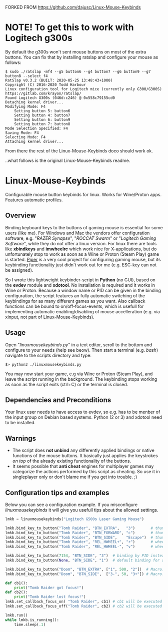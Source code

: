 FORKED FROM https://github.com/dajusc/Linux-Mouse-Keybinds

# NOTE! To get this to work with Logitech g300s
By default the g300s won't sent mouse buttons on most of the extra buttons.
You can fix that by installing ratslap and configure your mouse as follows:

```
$ sudo ./ratslap -mf4 --g5 button6 --g4 button7 --g6 button9 --g7 button8 --select f4
RatSlap v0.3.2 (BUILT: 2020-05-25 13:48:43+1000)
Copyright (C) 2016-2020 Todd Harbour
Linux configuration tool for Logitech mice (currently only G300/G300S)
https://gitlab.com/krayon/ratslap/
Found Logitech G300s (046d:c246) @ 0x558c79155cd0
Detaching kernel driver...
Modifying Mode: F4
    Setting button 5: button6
    Setting button 4: button7
    Setting button 6: button9
    Setting button 7: button8
Mode Selection Specified: F4
Saving Mode: F4
Selecting Mode: F4
Attaching kernel driver...
```

From there the rest of the Linux-Mouse-Keybinds doco should work ok.

..what follows is the original Linux-Mouse-Keybinds readme.

# Linux-Mouse-Keybinds
Configurable mouse button keybinds for linux. Works for Wine/Proton apps. Features automatic profiles.

## Overview
Binding keyboard keys to the buttons of gaming mouse is essential for some users (like me).
For Windows and Mac the vendors offer configuration software, e.g. "*RAZER Synapse*", "*ROCCAT Swarm*" or "*Logitech Gaming Software*", while they do not offer a linux version.
For linux there are tools like **xbindkeys** and **imwheelrc** which work nice for X-applications, but do unfortunately stop to work as soon as a Wine or Proton (Steam Play) game is started.
[Piper](https://github.com/libratbag/piper) is a very cool project for configuring gaming mouse, but its keybinding functionality just didn't work out for me (e.g. ESC-key can not be assigned).

So I wrote this lightweight keybinder-script in **Python** (no GUI), based on the **evdev** module and **xdotool**.
No installation is required and it works in Wine or Proton.
Because a window name or PID can be given in the binding configuration, the script features an fully automatic switching of the keybindings for as many different games as you want.
Also callback functions can be bound to on/off-focus-events, which is usefull for implementing automatic enabling/disabling of mouse accelleration (e.g. via xinput, not part of Linux-Mouse-Keybinds).

## Usage
Open "*linuxmousekeybinds.py*" in a text editor, scroll to the bottom and configure to your needs (help see beow).
Then start a terminal (e.g. *bash*) navigate to the scripts directory and type:
```
$> python3 ./linuxmousekeybinds.py
```
You may now start your game, e.g via Wine or Proton (Steam Play), and leave the script running in the background.
The keybinding stops working as soon as the script exits (ctrl+C) or the terminal is closed.

## Dependencies and Preconditions
Your linux user needs to have access to evdev, so e.g. has to be menber of the input group on Debian based systems.
Python (2 or 3) and xdotool need to be installed.

## Warnings
- The script does **not unbind** any differently applied bindings or native functions of the mouse buttons. It basically just applies the keystrokes *on top* of the already existing functionality of the buttons.
- It seems possible that **anti cheat** engines for multiplayer games may categorize the actions performed by this script as cheating. So use it in singleplayer only or don't blame me if you get into trouble. ;)

## Configuration tips and examples
Below you can see a configuration example.
If you misconfigure *linuxmousekeybinds* it will give you usefull tips about the allowed settings.
```python
lmkb = linuxmousekeybinds("Logitech G500s Laser Gaming Mouse")

lmkb.bind_key_to_button("Tomb Raider", "BTN_EXTRA",   "3")       # thumb button forward
lmkb.bind_key_to_button("Tomb Raider", "BTN_FORWARD", "c")       # thumb button middle
lmkb.bind_key_to_button("Tomb Raider", "BTN_SIDE",    "Escape")  # thumb button backward
lmkb.bind_key_to_button("Tomb Raider", "REL_HWHEEL+", "r")       # wheel sideways left
lmkb.bind_key_to_button("Tomb Raider", "REL_HWHEEL-", "v")       # wheel sideways right

lmkb.bind_key_to_button(7154, "BTN_SIDE", "3")  # binding by PID instead of window-name
lmkb.bind_key_to_button(None, "BTN_SIDE", "1")  # default binding for any other window

lmkb.bind_key_to_button("Doom", "BTN_EXTRA", ["1", 500, "2"])  # Macro: "1", 500ms delay, "2"
lmkb.bind_key_to_button("Doom", "BTN_SIDE",  ["3-", 50, "3+"]) # Macro: "3"-keydown, 50ms delay, "3"-keyup

def cb1():
    print("Tomb Raider got focus!")
def cb2():
    print("Tomb Raider lost focus!")
lmkb.set_callback_focus_on( "Tomb Raider", cb1) # cb1 will be executed on Tomb Raider getting focus
lmkb.set_callback_focus_off("Tomb Raider", cb2) # cb2 will be executed on Tomb Raider loosing focus

lmkb.run()
while lmkb.is_running():
    time.sleep(.1)
```

